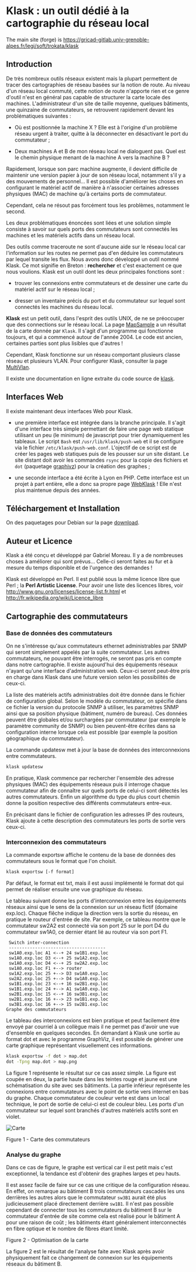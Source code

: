 # Klask : un outil dédié à la cartographie du réseau local

The main site (forge) is https://gricad-gitlab.univ-grenoble-alpes.fr/legi/soft/trokata/klask

## Introduction

De très nombreux outils réseaux existent mais la plupart permettent de tracer des cartographies de réseau basées sur la notion de route.
Au niveau d'un réseau local commuté, cette notion de route n'apporte rien et ce genre d'outil n'est en général pas capable de structurer la carte locale des machines.
L'administrateur d'un site de taille moyenne, quelques bâtiments, une quinzaine de commutateurs, se retrouvent rapidement devant les problématiques suivantes : 

 * Où est positionnée la machine X ? Elle est à l'origine d'un problème réseau urgent à traiter, quitte à la déconnecter en désactivant le port du commutateur ;

 * Deux machines A et B de mon réseau local ne dialoguent pas. Quel est le chemin physique menant de la machine A vers la machine B ?

Rapidement, lorsque son parc machine augmente, il devient difficile de maintenir une version papier à jour de son réseau local, notamment s'il y a des mouvements de personnel...
Il est possible d'améliorer les choses en configurant le matériel actif de manière à n'associer certaines adresses physiques (MAC) de machine qu'à certains ports de commutateur.

Cependant, cela ne résout pas forcément tous les problèmes, notamment le second.

Les deux problématiques énoncées sont liées et une solution simple consiste à savoir sur quels ports des commutateurs sont connectés les machines et les matériels actifs dans un réseau local.

Des outils comme traceroute ne sont d'aucune aide sur le réseau local car l'information sur les routes ne permet pas d'en déduire les commutateurs par lequel transite les flux.
Nous avons donc développé un outil nommé Klask.
Ce mot signifie en Breton : **rechercher** et c'est exactement ce que nous voulions.
Klask est un outil dont les deux principales fonctions sont :

 * trouver les connexions entre commutateurs et de dessiner une carte du matériel actif sur le réseau local ;

 * dresser un inventaire précis du port et du commutateur sur lequel sont connectés les machines du réseau local.

**Klask** est un petit outil, dans l'esprit des outils UNIX, de ne se préoccuper que des connections sur le réseau local.
La page [MapSample](./doc/MapSample.md) a un résultat de la carte donnée par ```Klask```.
Il s'agit d'un programme qui fonctionne toujours, et qui a commencé autour de l'année 2004.
Le code est ancien, certaines parties sont plus lisibles que d'autres !

Cependant, Klask fonctionne sur un réseau comportant plusieurs classe réseau et plusieurs VLAN.
Pour configurer Klask, consulter la page [MultiVlan](./doc/MultiVlan.md).

Il existe une documentation en ligne extraite du code source de [klask](https://legi.gricad-pages.univ-grenoble-alpes.fr/soft/trokata/klask/).

## Interfaces Web

Il existe maintenant deux interfaces Web pour Klask. 

 * une première interface est intégrée dans la branche principale.
   Il s'agit d'une interface très simple permettant de faire une page web statique utilisant un peu (le minimum) de javascript pour trier dynamiquement les tableaux.
   Le script ```Bash``` est ```/usr/lib/klask/push-web``` et il se configure via le fichier ```/etc/klask/push-web.conf```.
   L'ojectif de ce script est de créer les pages web statiques puis de les pousser sur un site distant.
   Le site distant doit avoir les commandes ```rsync``` pour la copie des fichiers et ```dot``` (paquetage [graphivz](http://www.graphviz.org/)) pour la création des graphes ;

 * une seconde interface a été écrite à Lyon en PHP.
   Cette interface est un projet à part entière, elle a donc sa propre page [WebKlask](https://gricad-gitlab.univ-grenoble-alpes.fr/legi/soft/trokata/klask-webphp) !
   Elle n'est plus maintenue depuis des années.

## Téléchargement et Installation

On des paquetages pour Debian sur la page [download](https://legi.gricad-pages.univ-grenoble-alpes.fr/soft/trokata/klask/download/).

## Auteur et Licence

Klask a été conçu et développé par Gabriel Moreau.
Il y a de nombreuses choses à améliorer qui sont prévus...
Celle-ci seront faites au fur et à mesure du temps disponible et de l'urgence des demandes !

Klask est développé en Perl.
Il est publié sous la même licence libre que Perl ; la **Perl Artistic License**.
Pour avoir une liste des licences libres, voir http://www.gnu.org/licenses/license-list.fr.html et http://fr.wikipedia.org/wiki/Licence_libre


## Cartographie des commutateurs

### Base de données des commutateurs

On ne s'intéresse qu'aux commutateurs ethernet  administrables par SNMP qui seront simplement appelés par la suite commutateur.
Les autres commutateurs, ne pouvant être interrogés, ne seront pas pris en compte dans notre cartographie.
Il existe aujourd'hui des équipements réseaux n'ayant qu'une interface d'administration web.
Ceux-ci seront peut-être pris en charge dans Klask dans une future version selon les possibilités de ceux-ci.

La liste des matériels actifs administrables doit être donnée dans le fichier de configuration global.
Selon le modèle du commutateur, on spécifie dans ce fichier la version du protocole SNMP à utiliser, les paramètres SNMP ainsi que sa position physique  (bâtiment, numéro de bureau).
Ces données peuvent être globales et/ou surchargées par commutateur (par exemple le paramètre community de SNMP) ou bien peuvent-être écrites dans sa configuration interne lorsque cela est possible (par exemple la position géographique du commutateur).

La commande updatesw met à jour la base de données des interconnexions entre commutateurs.

```bash
klask updatesw
```

En pratique, Klask commence par rechercher l'ensemble des adresse physiques (MAC) des équipements réseaux puis il interroge chaque commutateur afin de connaître sur quels ports de celui-ci sont détectés les autres commutateurs.
Enfin un algorithme du type du plus court chemin donne la position respective des différents commutateurs entre-eux.

En précisant dans le fichier de configuration les adresses IP des routeurs, Klask ajoute à cette description des commutateurs les ports de sortie vers ceux-ci.

### Interconnexion des commutateurs

La commande exportsw affiche le contenu de la base de données des commutateurs sous le format que l'on choisit.

```bash
klask exportsw [-f format]
```

Par défaut, le format est txt, mais il est aussi implémenté le format dot qui permet de réaliser ensuite une vue graphique du réseau.

Le tableau suivant donne les ports d'interconnexion entre les équipements réseaux ainsi que le sens de la connexion sur un réseau fictif (domaine exp.loc).
Chaque flêche indique la direction vers la sortie du réseau, en pratique le routeur d'entrée de site.
Par exemple, ce tableau montre que le commutateur sw2A2 est connecté via son port 25 sur le port D4 du commutateur sw1A0, ce dernier étant lié au routeur via son port F1.

```
 Switch inter-connection
 -------------------------------------
 sw1A0.exp.loc A1 <--+ 24 sw1B1.exp.loc
 sw1A0.exp.loc D3 <--+ 25 sw1A2.exp.loc
 sw1A0.exp.loc D4 <--+ 25 sw2A2.exp.loc
 sw1A0.exp.loc F1 +--> router
 sw1A2.exp.loc 25 +--> D3 sw1A0.exp.loc
 sw2A2.exp.loc 25 +--> D4 sw1A0.exp.loc
 sw1B1.exp.loc 23 <--+ 16 sw2B1.exp.loc
 sw1B1.exp.loc 24 +--> A1 sw1A0.exp.loc
 sw2B1.exp.loc 15 <--+ 16 sw3B1.exp.loc
 sw2B1.exp.loc 16 +--> 23 sw1B1.exp.loc
 sw3B1.exp.loc 16 +--> 15 sw2B1.exp.loc
Graphe des commutateurs
```

Le tableau des interconnexions est bien pratique et peut facilement être envoyé par courriel à un collègue mais il ne permet pas d'avoir une vue d'ensemble en quelques secondes.
En demandant à Klask une sortie au format dot et avec le programme GraphViz, il est possible de générer une carte graphique représentant visuellement ces informations. 

```bash
klask exportsw -f dot > map.dot
dot -Tpng map.dot > map.png
```

La figure 1 représente le résultat sur ce cas assez simple. La figure est coupée en deux, la partie haute dans les teintes rouge et jaune est une schématisation du site avec ses bâtiments.
La partie inférieur représente les connexions entre commutateurs avec le point de sortie vers internet en bas du graphe.
Chaque commutateur de couleur verte est dans un local technique, le port de sortie de celui-ci est de couleur bleu.
Les ports d'un commutateur sur lequel sont branchés d'autres matériels actifs sont en violet.

![Carte](./doc/map.png)

Figure 1 - Carte des commutateurs


### Analyse du graphe

Dans ce cas de figure, le graphe est vertical car il est petit mais c'est exceptionnel, la tendance est d'obtenir des graphes larges et peu hauts.

Il est assez facile de faire sur ce cas une critique de la configuration réseau.
En effet, on remarque au bâtiment B trois commutateurs cascadés les uns derrières les autres alors que le commutateur `sw3B1` aurait été plus judicieusement placé directement derrière `sw1B1`.
Il n'est pas possible cependant de connecter tous les commutateurs du bâtiment B sur le commutateur d'entrée de site comme cela est réalisé pour le bâtiment A pour une raison de coût ; les bâtiments étant généralement interconnectés en fibre optique et le nombre de fibres étant limité.


Figure 2 - Optimisation de la carte

La figure 2 est le résultat de l'analyse faite avec Klask après avoir physiquement fait ce changement de connexion sur les équipements réseaux du bâtiment B.
